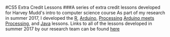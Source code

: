#CS5 Extra Credit Lessons
###A series of extra credit lessons developed for Harvey Mudd's intro to computer science course
As part of my research in summer 2017, I developed the [R](https://docs.google.com/document/d/1Wgt1Yf4y-DA4CryWYL5PMleZrE5o_b6NtJFb78AYei8/edit?usp=sharing), [Arduino](https://docs.google.com/document/d/1zup-6xh8cvfS0YB8nJjAIyCkepn5gcCbVOm5CMy8pIM/edit?usp=sharing), [Processing](https://docs.google.com/document/d/1zup-6xh8cvfS0YB8nJjAIyCkepn5gcCbVOm5CMy8pIM/edit?usp=sharing) [Arduino meets Processing](https://docs.google.com/document/d/1zup-6xh8cvfS0YB8nJjAIyCkepn5gcCbVOm5CMy8pIM/edit?usp=sharing), and [Java](https://docs.google.com/document/d/1Z40qS0amt2cR8tA7wnnLRahS296WobOdmRlCg3NpEYY/edit?usp=sharing) lessons.
Links to all of the lessons developed in summer 2017 by our research team can be found [here](https://docs.google.com/document/d/1f-CpXRNWezxdb2CaFijZE3VV5ahhmaN2FkhaRFHF5AM/edit?usp=sharing)

